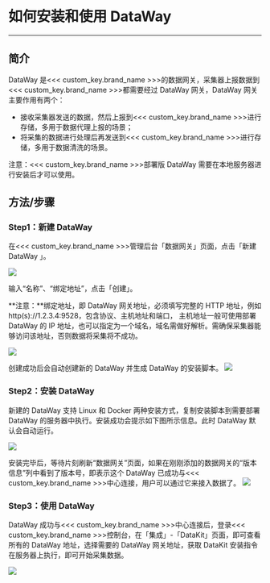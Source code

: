 # 如何安装和使用 DataWay
---

## 简介

DataWay 是<<< custom_key.brand_name >>>的数据网关，采集器上报数据到<<< custom_key.brand_name >>>都需要经过 DataWay 网关，DataWay 网关主要作用有两个：

- 接收采集器发送的数据，然后上报到<<< custom_key.brand_name >>>进行存储，多用于数据代理上报的场景； 
- 将采集的数据进行处理后再发送到<<< custom_key.brand_name >>>进行存储，多用于数据清洗的场景。 

注意：<<< custom_key.brand_name >>>部署版 DataWay 需要在本地服务器进行安装后才可以使用。

## 方法/步骤

### Step1：新建 DataWay

在<<< custom_key.brand_name >>>管理后台「数据网关」页面，点击「新建 DataWay 」。

![](img/21.dataway_2.png)

输入“名称”、“绑定地址”，点击「创建」。

**注意：**绑定地址，即 DataWay 网关地址，必须填写完整的 HTTP 地址，例如 http(s)://1.2.3.4:9528，包含协议、主机地址和端口， 主机地址一般可使用部署 DataWay 的 IP 地址，也可以指定为一个域名，域名需做好解析。需确保采集器能够访问该地址，否则数据将采集将不成功。

![](img/21.dataway_3.png)

创建成功后会自动创建新的 DataWay 并生成 DataWay 的安装脚本。
![](img/21.dataway_4.png)

### Step2：安装 DataWay

新建的 DataWay 支持 Linux 和 Docker 两种安装方式，复制安装脚本到需要部署 DataWay 的服务器中执行。安装成功会提示如下图所示信息。此时 DataWay 默认会自动运行。

![](img/install_dataway_script2.png)

安装完毕后，等待片刻刷新“数据网关”页面，如果在刚刚添加的数据网关的“版本信息”列中看到了版本号，即表示这个 DataWay 已成功与<<< custom_key.brand_name >>>中心连接，用户可以通过它来接入数据了。
![](img/21.dataway_2.1.png)

### Step3：使用 DataWay 

DataWay 成功与<<< custom_key.brand_name >>>中心连接后，登录<<< custom_key.brand_name >>>控制台，在「集成」-「DataKit」页面，即可查看所有的 DataWay 地址，选择需要的 DataWay 网关地址，获取 DataKit 安装指令在服务器上执行，即可开始采集数据。

![](img/21.dataway_6.png)

